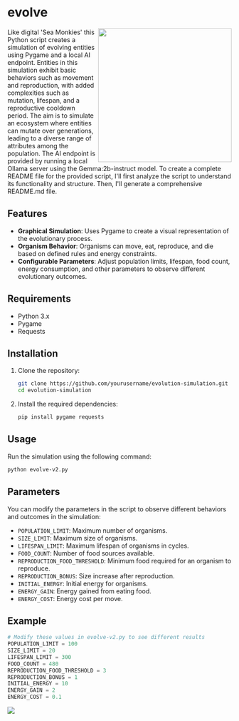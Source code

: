 <h1>evolve</h1>
<img src="https://2acrestudios.com/wp-content/uploads/2024/04/evolve.png" style="width: 300px;" align="right" />Like digital 'Sea Monkies' this Python script creates a simulation of evolving entities using Pygame and a local AI endpoint. Entities in this simulation exhibit basic behaviors such as movement and reproduction, with added complexities such as mutation, lifespan, and a reproductive cooldown period. The aim is to simulate an ecosystem where entities can mutate over generations, leading to a diverse range of attributes among the population. The AI endpoint is provided by running a local Ollama server using the Gemma:2b-instruct model.
To create a complete README file for the provided script, I'll first analyze the script to understand its functionality and structure. Then, I'll generate a comprehensive README.md file.

## Features

- **Graphical Simulation**: Uses Pygame to create a visual representation of the evolutionary process.
- **Organism Behavior**: Organisms can move, eat, reproduce, and die based on defined rules and energy constraints.
- **Configurable Parameters**: Adjust population limits, lifespan, food count, energy consumption, and other parameters to observe different evolutionary outcomes.

## Requirements

- Python 3.x
- Pygame
- Requests

## Installation

1. Clone the repository:
    ```bash
    git clone https://github.com/yourusername/evolution-simulation.git
    cd evolution-simulation
    ```

2. Install the required dependencies:
    ```bash
    pip install pygame requests
    ```

## Usage

Run the simulation using the following command:
```bash
python evolve-v2.py
```

## Parameters

You can modify the parameters in the script to observe different behaviors and outcomes in the simulation:

- `POPULATION_LIMIT`: Maximum number of organisms.
- `SIZE_LIMIT`: Maximum size of organisms.
- `LIFESPAN_LIMIT`: Maximum lifespan of organisms in cycles.
- `FOOD_COUNT`: Number of food sources available.
- `REPRODUCTION_FOOD_THRESHOLD`: Minimum food required for an organism to reproduce.
- `REPRODUCTION_BONUS`: Size increase after reproduction.
- `INITIAL_ENERGY`: Initial energy for organisms.
- `ENERGY_GAIN`: Energy gained from eating food.
- `ENERGY_COST`: Energy cost per move.

## Example

```python
# Modify these values in evolve-v2.py to see different results
POPULATION_LIMIT = 100
SIZE_LIMIT = 20
LIFESPAN_LIMIT = 300
FOOD_COUNT = 480
REPRODUCTION_FOOD_THRESHOLD = 3
REPRODUCTION_BONUS = 1
INITIAL_ENERGY = 10
ENERGY_GAIN = 2
ENERGY_COST = 0.1
```

<img src="https://2acrestudios.com/wp-content/uploads/2024/05/Screenshot-2024-05-22-at-9.52.53 AM-12.png" />
